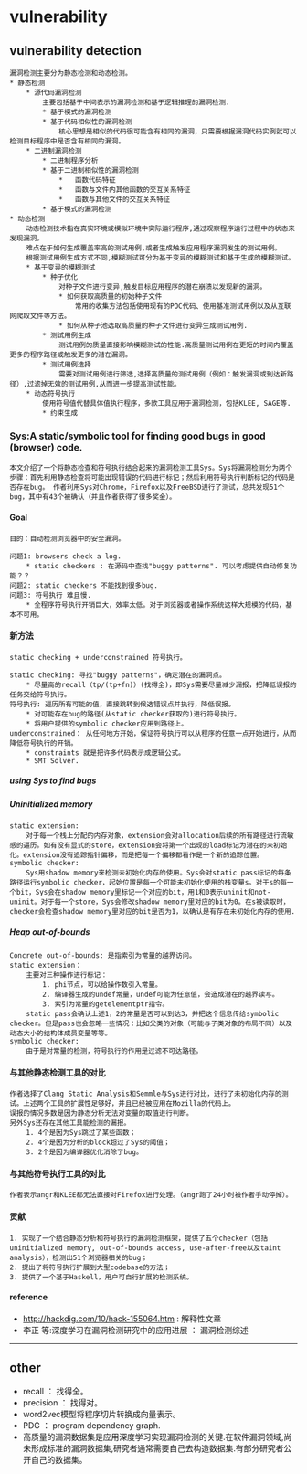 # vulnerability
## vulnerability detection
	漏洞检测主要分为静态检测和动态检测。
	* 静态检测
		* 源代码漏洞检测
			主要包括基于中间表示的漏洞检测和基于逻辑推理的漏洞检测.
			* 基于模式的漏洞检测
			* 基于代码相似性的漏洞检测
				核心思想是相似的代码很可能含有相同的漏洞，只需要根据漏洞代码实例就可以检测目标程序中是否含有相同的漏洞。
		* 二进制漏洞检测
			* 二进制程序分析
			* 基于二进制相似性的漏洞检测
				*	函数代码特征
				*	函数与文件内其他函数的交互关系特征
				*	函数与其他文件的交互关系特征
			* 基于模式的漏洞检测
	* 动态检测
		动态检测技术指在真实环境或模拟环境中实际运行程序,通过观察程序运行过程中的状态来发现漏洞。
		难点在于如何生成覆盖率高的测试用例,或者生成触发应用程序漏洞发生的测试用例。
		根据测试用例生成方式不同,模糊测试可分为基于变异的模糊测试和基于生成的模糊测试。
		* 基于变异的模糊测试
			* 种子优化
				对种子文件进行变异,触发目标应用程序的潜在崩溃以发现新的漏洞。
				* 如何获取高质量的初始种子文件
					常用的收集方法包括使用现有的POC代码、使用基准测试用例以及从互联网爬取文件等方法。
				* 如何从种子池选取高质量的种子文件进行变异生成测试用例.
			* 测试用例生成
				测试用例的质量直接影响模糊测试的性能.高质量测试用例在更短的时间内覆盖更多的程序路径或触发更多的潜在漏洞。
			* 测试用例选择
				需要对测试用例进行筛选,选择高质量的测试用例（例如：触发漏洞或到达新路径）,过滤掉无效的测试用例,从而进一步提高测试性能。
		* 动态符号执行
			使用符号值代替具体值执行程序，多款工具应用于漏洞检测，包括KLEE, SAGE等.
			* 约束生成
### Sys:A static/symbolic tool for finding good bugs in good (browser) code.
	本文介绍了一个将静态检查和符号执行结合起来的漏洞检测工具Sys。Sys将漏洞检测分为两个步骤：首先利用静态检查将可能出现错误的代码进行标记；然后利用符号执行判断标记的代码是否存在bug。 作者利用Sys对Chrome，Firefox以及FreeBSD进行了测试，总共发现51个bug，其中有43个被确认（并且作者获得了很多奖金）。
#### Goal
	目的：自动检测浏览器中的安全漏洞。

	问题1: browsers check a log.
		* static checkers : 在源码中查找"buggy patterns". 可以考虑提供自动修复功能？？
	问题2: static checkers 不能找到很多bug.
	问题3: 符号执行 难且慢.
		* 全程序符号执行开销巨大，效率太低。对于浏览器或者操作系统这样大规模的代码，基本不可用。
	
#### 新方法
	static checking + underconstrained 符号执行。

	static checking: 寻找"buggy patterns"，确定潜在的漏洞点。
		* 尽量高的recall（tp/(tp+fn)）(找得全)，即Sys需要尽量减少漏报，把降低误报的任务交给符号执行。
	符号执行: 遍历所有可能的值，直接跳转到候选错误点并执行，降低误报。
		* 对可能存在bug的路径(从static checker获取的)进行符号执行。
		* 将用户提供的symbolic checker应用到路径上。
	underconstrained： 从任何地方开始，保证符号执行可以从程序的任意一点开始进行，从而降低符号执行的开销。 
		* constraints 就是把许多代码表示成逻辑公式。
		* SMT Solver.

##### using Sys to find bugs
##### Uninitialized memory
	static extension:
		对于每一个栈上分配的内存对象，extension会对allocation后续的所有路径进行流敏感的遍历。如有没有显式的store，extension会将第一个出现的load标记为潜在的未初始化。extension没有追踪指针偏移，而是把每一个偏移都看作是一个新的追踪位置。
	symbolic checker:
		Sys用shadow memory来检测未初始化内存的使用。Sys会对static pass标记的每条路径运行symbolic checker，起始位置是每一个可能未初始化使用的栈变量s。对于s的每一个bit，Sys会在shadow memory里标记一个对应的bit，用1和0表示uninit和not-uninit。对于每一个store，Sys会修改shadow memory里对应的bit为0。在s被读取时，checker会检查shadow memory里对应的bit是否为1，以确认是有存在未初始化内存的使用.
##### Heap out-of-bounds
	Concrete out-of-bounds: 是指索引为常量的越界访问。
	static extension：
		主要对三种操作进行标记：
			1. phi节点，可以给操作数引入常量。
			2. 编译器生成的undef常量，undef可能为任意值，会造成潜在的越界读写。
			3. 索引为常量的getelementptr指令。
		static pass会确认上述1，2的常量是否可以到达3，并把这个信息传给symbolic checker。但是pass也会忽略一些情况：比如父类的对象（可能与子类对象的布局不同）以及动态大小的结构体成员变量等等。
	symbolic checker:
		由于是对常量的检测，符号执行的作用是过滤不可达路径。

#### 与其他静态检测工具的对比
	作者选择了Clang Static Analysis和Semmle与Sys进行对比，进行了未初始化内存的测试。上述两个工具的扩展性足够好，并且已经被应用在Mozilla的代码上。
	误报的情况多数是因为静态分析无法对变量的取值进行判断。
	另外Sys还存在其他工具能检测的漏报。
		1. 4个是因为Sys跳过了某些函数；
		2. 4个是因为分析的block超过了Sys的阈值；
		3. 2个是因为编译器优化消除了bug。

#### 与其他符号执行工具的对比
	作者表示angr和KLEE都无法直接对Firefox进行处理。（angr跑了24小时被作者手动停掉）。

#### 贡献
	1. 实现了一个结合静态分析和符号执行的漏洞检测框架，提供了五个checker（包括uninitialized memory, out-of-bounds access, use-after-free以及taint analysis），检测出51个浏览器相关的bug；
	2. 提出了将符号执行扩展到大型codebase的方法；
	3. 提供了一个基于Haskell，用户可自行扩展的检测系统。

#### reference
- http://hackdig.com/10/hack-155064.htm : 解释性文章 
- 李正 等:深度学习在漏洞检测研究中的应用进展 ： 漏洞检测综述
---

## other
- recall  ： 找得全。
- precision ： 找得对。
- word2vec模型将程序切片转换成向量表示。
- PDG ： program dependency graph.
- 高质量的漏洞数据集是应用深度学习实现漏洞检测的关键.在软件漏洞领域,尚未形成标准的漏洞数据集,研究者通常需要自己去构造数据集.有部分研究者公开自己的数据集。